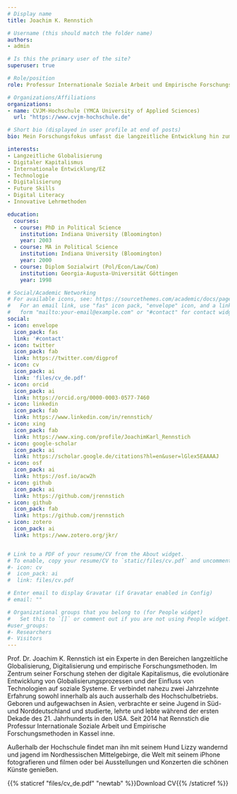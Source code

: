 ```yaml
---
# Display name
title: Joachim K. Rennstich

# Username (this should match the folder name)
authors:
- admin

# Is this the primary user of the site?
superuser: true

# Role/position
role: Professur Internationale Soziale Arbeit und Empirische Forschungsmethoden

# Organizations/Affiliations
organizations:
- name: CVJM-Hochschule (YMCA University of Applied Sciences)
  url: "https://www.cvjm-hochschule.de"

# Short bio (displayed in user profile at end of posts)
bio: Mein Forschungsfokus umfasst die langzeitliche Entwicklung hin zum digitalen Kapitalismus, Digital Literacy und innovative Lehrmethoden.

interests:
- Langzeitliche Globalisierung
- Digitaler Kapitalismus
- Internationale Entwicklung/EZ
- Technologie
- Digitalisierung
- Future Skills
- Digital Literacy
- Innovative Lehrmethoden

education:
  courses:
  - course: PhD in Political Science
    institution: Indiana University (Bloomington)
    year: 2003
  - course: MA in Political Science
    institution: Indiana University (Bloomington)
    year: 2000
  - course: Diplom Sozialwirt (Pol/Econ/Law/Com)
    institution: Georgia-Augusta-Universität Göttingen
    year: 1998

# Social/Academic Networking
# For available icons, see: https://sourcethemes.com/academic/docs/page-builder/#icons
#   For an email link, use "fas" icon pack, "envelope" icon, and a link in the
#   form "mailto:your-email@example.com" or "#contact" for contact widget.
social:
- icon: envelope
  icon_pack: fas
  link: '#contact'
- icon: twitter
  icon_pack: fab
  link: https://twitter.com/digprof
- icon: cv
  icon_pack: ai
  link: 'files/cv_de.pdf'
- icon: orcid
  icon_pack: ai
  link: https://orcid.org/0000-0003-0577-7460
- icon: linkedin
  icon_pack: fab
  link: https://www.linkedin.com/in/rennstich/
- icon: xing
  icon_pack: fab
  link: https://www.xing.com/profile/JoachimKarl_Rennstich
- icon: google-scholar
  icon_pack: ai
  link: https://scholar.google.de/citations?hl=en&user=lGlex5EAAAAJ
- icon: osf
  icon_pack: ai
  link: https://osf.io/acw2h 
- icon: github
  icon_pack: ai
  link: https://github.com/jrennstich
- icon: github
  icon_pack: fab
  link: https://github.com/jrennstich
- icon: zotero
  icon_pack: ai
  link: https://www.zotero.org/jkr/


# Link to a PDF of your resume/CV from the About widget.
# To enable, copy your resume/CV to `static/files/cv.pdf` and uncomment the lines below.
#- icon: cv
#  icon_pack: ai
#  link: files/cv.pdf

# Enter email to display Gravatar (if Gravatar enabled in Config)
# email: ""

# Organizational groups that you belong to (for People widget)
#   Set this to `[]` or comment out if you are not using People widget.
#user_groups:
#- Researchers
#- Visitors
---
```


Prof. Dr. Joachim K. Rennstich ist ein Experte in den Bereichen langzeitliche Globalisierung, Digitalisierung und empirische Forschungsmethoden. Im Zentrum seiner Forschung stehen der digitale Kapitalismus, die evolutionäre Entwicklung von Globalisierungsprozessen und der Einfluss von Technologien auf soziale Systeme. Er verbindet nahezu zwei Jahrzehnte Erfahrung sowohl innerhalb als auch ausserhalb des Hochschulbetriebs. Geboren und aufgewachsen in Asien, verbrachte er seine Jugend in Süd- und Norddeutschland und studierte, lehrte und lebte während der ersten Dekade des 21. Jahrhunderts in den USA. Seit 2014 hat Rennstich die Professur Internationale Soziale Arbeit und Empirische Forschungsmethoden in Kassel inne.

Außerhalb der Hochschule findet man ihn mit seinem Hund Lizzy wandernd und jagend im Nordhessischen Mittelgebirge, die Welt mit seinem iPhone fotografieren und filmen oder bei Ausstellungen und Konzerten die schönen Künste genießen.

{{% staticref "files/cv_de.pdf" "newtab" %}}Download CV{{% /staticref %}}
